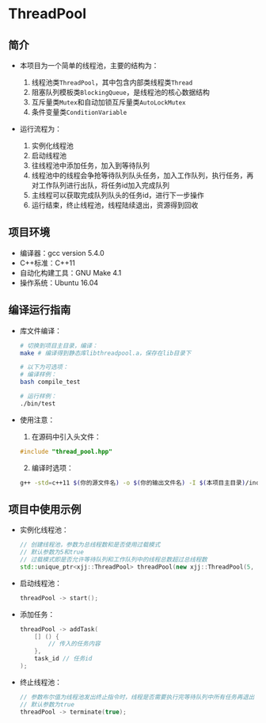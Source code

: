 # ThreadPool

## 简介

- 本项目为一个简单的线程池，主要的结构为：

    1. 线程池类`ThreadPool`，其中包含内部类线程类`Thread`
    2. 阻塞队列模板类`BlockingQueue`，是线程池的核心数据结构
    3. 互斥量类`Mutex`和自动加锁互斥量类`AutoLockMutex`
    4. 条件变量类`ConditionVariable`

- 运行流程为：
    1. 实例化线程池
    2. 启动线程池
    3. 往线程池中添加任务，加入到等待队列
    4. 线程池中的线程会争抢等待队列队头任务，加入工作队列，执行任务，再对工作队列进行出队，将任务id加入完成队列
    5. 主线程可以获取完成队列队头的任务id，进行下一步操作
    6. 运行结束，终止线程池，线程陆续退出，资源得到回收

## 项目环境

- 编译器：gcc version 5.4.0
- C++标准：C++11
- 自动化构建工具：GNU Make 4.1
- 操作系统：Ubuntu 16.04

## 编译运行指南
- 库文件编译：
    ```bash
    # 切换到项目主目录，编译：
    make # 编译得到静态库libthreadpool.a，保存在lib目录下

    # 以下为可选项：
    # 编译样例：
    bash compile_test

    # 运行样例：
    ./bin/test
    ```

- 使用注意：

    1. 在源码中引入头文件：
    ```cpp
    #include "thread_pool.hpp"
    ```
    2. 编译时选项：
    ```bash
    g++ -std=c++11 $(你的源文件名) -o $(你的输出文件名) -I $(本项目主目录)/include -L $(本项目主目录)/lib -lpthread -lthreadpool
    ```

## 项目中使用示例

- 实例化线程池：
    ```cpp
    // 创建线程池，参数为总线程数和是否使用过载模式
    // 默认参数为5和true
    // 过载模式即是否允许等待队列和工作队列中的线程总数超过总线程数
    std::unique_ptr<xjj::ThreadPool> threadPool(new xjj::ThreadPool(5, true));
    ```
- 启动线程池：
    ```cpp
    threadPool -> start();
    ```
- 添加任务：
    ```cpp
    threadPool -> addTask(
        [] () {
            // 传入的任务内容
        },
        task_id // 任务id
    );
    ```

- 终止线程池：
    ```cpp
    // 参数布尔值为线程池发出终止指令时，线程是否需要执行完等待队列中所有任务再退出
    // 默认参数为true
    threadPool -> terminate(true);
    ```